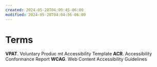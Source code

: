 ```yaml
---
created: 2024-05-28T04:00:45-06:00
modified: 2024-05-28T04:04:56-06:00
---
```


# Terms

**VPAT**. Voluntary Produc mt Accessibility Template
**ACR**. Accessibility Conformance Report
**WCAG**. Web Content Accessibility Guidelines
